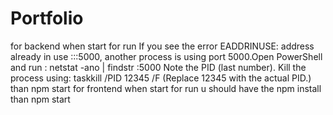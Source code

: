 # Portfolio
for backend when start for run
If you see the error EADDRINUSE: address already in use :::5000, another process is using port 5000.Open PowerShell and run : 
netstat -ano | findstr :5000
Note the PID (last number).  Kill the process using: 
taskkill /PID 12345 /F
(Replace 12345 with the actual PID.) than npm start 
for frontend when start for run
u should have the npm install 
than npm start
